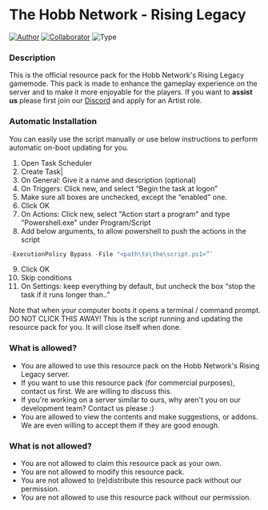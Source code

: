 # The Hobb Network - Rising Legacy
[![Author](https://img.shields.io/badge/Author-Luuk%20Kablan-purple)](https://github.com/LuckyLuuk12)
[![Collaborator](https://img.shields.io/badge/Collaborator-C.M.R.%20Beute-maroon)](https://github.com/CastilloNLDE)
![Type](https://img.shields.io/badge/Type-Resource%20Pack-gree)

### Description
This is the official resource pack for the Hobb Network's Rising Legacy gamemode. 
This pack is made to enhance the gameplay experience on the server and to make it more enjoyable for the players. 
If you want to **assist us** please first join our [Discord](https://dc.hobbnetwork.net) and apply for an Artist role.

### Automatic Installation
You can easily use the script manually or use below instructions to
perform automatic on-boot updating for you.
1. Open Task Scheduler
2. Create Task|
3. On General: Give it a name and description (optional)
4. On Triggers: Click new, and select “Begin the task at logon”
5. Make sure all boxes are unchecked, except the “enabled” one.
6. Click OK
7. On Actions: Click new, select "Action start a program" and type "Powershell.exe" under Program/Script
8. Add below arguments, to allow powershell to push the actions in the script
```ps1
-ExecutionPolicy Bypass -File "<path\to\the\script.ps1>”` 
```
9. Click OK
10. Skip conditions
11. On Settings: keep everything by default, but uncheck the box “stop the task if it runs longer than..”

Note that when your computer boots it opens a terminal / command prompt. DO NOT CLICK THIS AWAY!
This is the script running and updating the resource pack for you. It will close itself when done.

### What is allowed?
- You are allowed to use this resource pack on the Hobb Network's Rising Legacy server.
- If you want to use this resource pack (for commercial purposes), contact us first. We are willing to discuss this.
- If you're working on a server similar to ours, why aren't you on our development team? Contact us please :)
- You are allowed to view the contents and make suggestions, or addons. We are even willing to accept them if they are good enough.

### What is not allowed?
- You are not allowed to claim this resource pack as your own.
- You are not allowed to modify this resource pack.
- You are not allowed to (re)distribute this resource pack without our permission.
- You are not allowed to use this resource pack without our permission.

